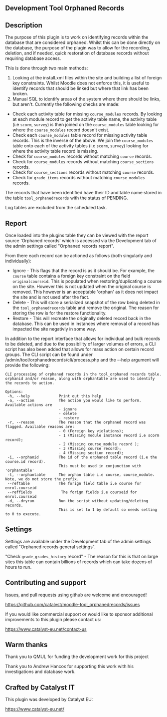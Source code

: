 ## Development Tool Orphaned Records

Description
------------------------

The purpose of this plugin is to work on identifying records within the database that are considered orphaned.
Whilst this can be done directly on the database, the purpose of the plugin was to allow for the recording, deletion,
and if needed, quick restoration of database records without requiring database access.

This is done through two main methods:

1. Looking at the install.xml files within the site and building a list of foreign key constraints. Whilst Moodle
   does not enforce this, it is useful to identify records that should be linked but where that link has been broken.
2. Manual SQL to identify areas of the system where there should be links, but aren't. Currently the following
   checks are made:

* Check each activity table for missing `course_modules` records.
  By looking at each module record to get the activity table name, the activity table (i.e `scorm`, `survey`)
  is then joined on the `course_modules` table looking for where the `course_modules` record doesn't exist.
* Check each `course_modules` table record for missing activity table records.
  This is the inverse of the above. We join the `course_modules` table onto each of the activity tables
  (i.e `scorm`, `survey`) looking for where the activity table record is missing.
* Check for `course_modules` records without matching `course` records.
* Check for `course_modules` records without matching `course_sections` records.
* Check for `course_sections` records without matching `course` records.
* Check for `grade_items` records without matching `course_modules` records.

The records that have been identified have their ID and table name stored in the table `tool_orphanedrecords`
with the status of PENDING.

Log tables are excluded from the scheduled task.

Report
------

Once loaded into the plugins table they can be viewed with the report source 'Orphaned records' which is accessed via the
Development tab of the admin settings called "Orphaned records report".

From there each record can be actioned as follows (both singularly and individually):

* Ignore - This flags that the record is as it should be. For example, the `course` table contains a foreign key constraint 
  on the field `originalcourseid`. This is populated when restoring/duplicating a course on the site. However this is not updated
  when the original course is removed. This however is an acceptable 'orphan' as it does not impact the site and is not used after the fact.
* Delete - This will store a serialized snapshot of the row being deleted in the `tool_orphanedrecords` table and remove the original.
  The reason for storing the row is for the restore functionality.
* Restore - This will recreate the originally deleted record back in the database. This can be used in instances where removal of a record
  has impacted the site negativly in some way.

In addition to the report interface that allows for individual and bulk records to be deleted, and due to the possibility of larger volumes of errors,
a CLI script has also been added that allows for mass action on certain record groups.
The CLI script can be found under /admin/tool/orphanedrecords/cli/process.php and the --help argument will provide the following:

```
CLI processing of orphaned records in the tool_orphaned records table.
orphanid and/or reason, along with orphantable are used to identify the records to action.

Options:
 -h, --help             Print out this help
 -a, --action           The action you would like to perform. Available actions are
                        - ignore
                        - delete
                        - restore
 -r, --reason           The reason that the orphaned record was flagged. Available reasons are:
                        - 0 (Foreign key violations);
                        - 1 (Missing module instance record i.e scorm record);
                        - 2 (Missing course_module record );
                        - 3 (Missing course record);
                        - 4 (Missing section record);
 -i, --orphanid         The id of the orphaned table record (i.e the course.id record).
                        This must be used in conjunction with 'orphantable'
 -t, --orphantable      The orphan table i.e course, course_module. Note, we do not store the prefix.
 --reftable             The forign field table i.e course for enrol.courseid
 --reffields             The forign fields i.e courseid for enrol.courseid
 -d, --dryrun           Run the script without updating/deleting records.
                        This is set to 1 by default so needs setting to 0 to execute.
```

Settings 
--------

Settings are available under the Development tab of the admin settings called "Orphaned records general settings".

"Check `grade_grades_history` record" - The reason for this is that on large sites this table can contain billions of records
which can take dozens of hours to run.

Contributing and support
------------------------

Issues, and pull requests using github are welcome and encouraged!

https://github.com/catalyst/moodle-tool_orphanedrecords/issues

If you would like commercial support or would like to sponsor additional improvements
to this plugin please contact us:

https://www.catalyst-eu.net/contact-us

Warm thanks
-----------

Thank you to QMUL for funding the development work for this project

Thank you to Andrew Hancox for supporting this work with his investigations and database work.

Crafted by Catalyst IT
----------------------

This plugin was developed by Catalyst EU:

https://www.catalyst-eu.net/